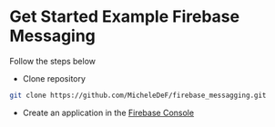 # Get Started Example Firebase Messaging

Follow the steps below

- Clone repository

```sh
git clone https://github.com/MicheleDeF/firebase_messagging.git
```
- Create an application in the [Firebase Console][df1]







 [df1]: <https://console.firebase.google.com/>
